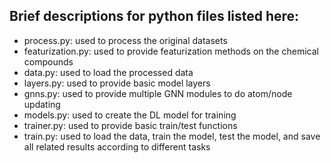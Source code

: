 ## Brief descriptions for python files listed here:
- process.py: used to process the original datasets
- featurization.py: used to provide featurization methods on the chemical compounds 
- data.py: used to load the processed data
- layers.py: used to provide basic model layers
- gnns.py: used to provide multiple GNN modules to do atom/node updating
- models.py: used to create the DL model for training
- trainer.py: used to provide basic train/test functions
- train.py: used to load the data, train the model, test the model, and save all related results according to different tasks 
